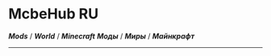 # **McbeHub RU**
***Mods*** / ***World*** / ***Minecraft***
***Моды*** / ***Миры*** / ***Майнкрафт***
____________________________________________
